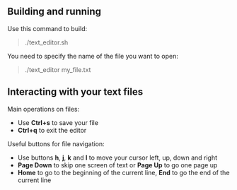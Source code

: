 ## Building and running

Use this command to build:

> ./text_editor.sh

You need to specify the name of the file you want to open:

> ./text_editor my_file.txt

## Interacting with your text files

Main operations on files:
- Use __Ctrl+s__ to save your file
- __Ctrl+q__ to exit the editor

Useful buttons for file navigation:
 - Use buttons __h__, __j__, __k__ and __l__ to move your cursor left, up, down and right
 - __Page Down__ to skip one screen of text or __Page Up__ to go one page up
 - __Home__ to go to the beginning of the current line, __End__ to go the end of the current line